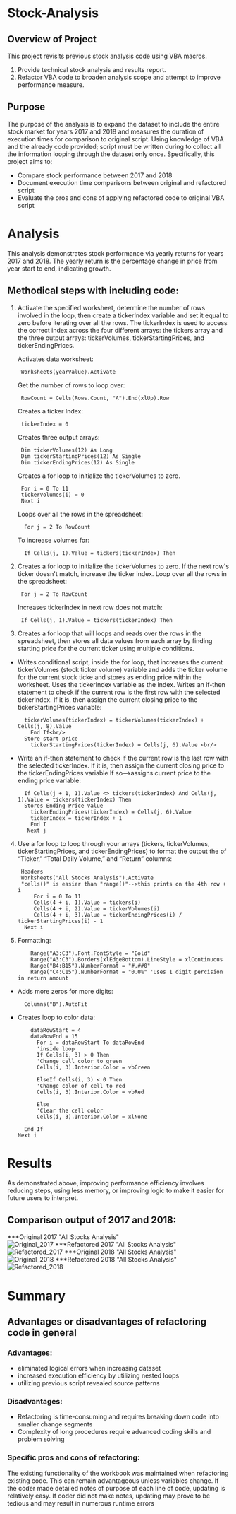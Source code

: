 # Stock-Analysis
## Overview of Project
This project revisits previous stock analysis code using VBA macros.
1. Provide technical stock analysis and results report.
2. Refactor VBA code to broaden analysis scope and attempt to improve performance measure.

## Purpose
The purpose of the analysis is to expand the dataset to include the entire stock market for years 2017 and 2018 and measures the duration of execution times for comparison to original script. Using knowledge of VBA and the already code provided; script must be written during to collect all the information looping through the dataset only once. Specifically, this project aims to:
- Compare stock performance between 2017 and 2018
- Document execution time comparisons between original and refactored script
- Evaluate the pros and cons of applying refactored code to original VBA script
 
# Analysis
This analysis demonstrates stock performance via yearly returns for years 2017 and 2018. The yearly return is the percentage change in price from year start to end, indicating growth.

## Methodical steps with including code:

1. Activate the specified worksheet, determine the number of rows involved in the loop, then create a tickerIndex variable and set it equal to zero before iterating over all the rows. The tickerIndex is used to access the correct index across the four different arrays: the tickers array and the three output arrays: tickerVolumes, tickerStartingPrices, and tickerEndingPrices.<br/>

    Activates data worksheet:
    
        Worksheets(yearValue).Activate
    
    Get the number of rows to loop over:
    
        RowCount = Cells(Rows.Count, "A").End(xlUp).Row
    
    Creates a ticker Index:
    
        tickerIndex = 0

    Creates three output arrays:
        
        Dim tickerVolumes(12) As Long
        Dim tickerStartingPrices(12) As Single
        Dim tickerEndingPrices(12) As Single
        
    Creates a for loop to initialize the tickerVolumes to zero.
    
        For i = 0 To 11
        tickerVolumes(i) = 0         
        Next i
          
    Loops over all the rows in the spreadsheet:
    
         For j = 2 To RowCount
         
     To increase volumes for:
     
         If Cells(j, 1).Value = tickers(tickerIndex) Then
          
2. Creates a for loop to initialize the tickerVolumes to zero. If the next row's ticker doesn't match, increase the ticker index.
    Loop over all the rows in the spreadsheet:
       
        For j = 2 To RowCount
        
    Increases tickerIndex in next row does not match:
     
        If Cells(j, 1).Value = tickers(tickerIndex) Then


3. Creates a for loop that will loops and reads over the rows in the spreadsheet, then stores all data values from each array by finding starting price for the current ticker using multiple conditions.<br/>
- Writes conditional script, inside the for loop, that increases the current tickerVolumes (stock ticker volume) variable and adds the ticker volume for the current stock ticke and stores as ending price within the worksheet. Uses the tickerIndex variable as the index. Writes an if-then statement to check if the current row is the first row with the selected tickerIndex. If it is, then assign the current closing price to the tickerStartingPrices variable:
    
        tickerVolumes(tickerIndex) = tickerVolumes(tickerIndex) + Cells(j, 8).Value
          End If<br/>
        Store start price
          tickerStartingPrices(tickerIndex) = Cells(j, 6).Value <br/>
        
- Write an if-then statement to check if the current row is the last row with the selected tickerIndex. If it is, then assign the current closing price to the tickerEndingPrices variable
If so-->assigns current price to the ending price variable:

        If Cells(j + 1, 1).Value <> tickers(tickerIndex) And Cells(j, 1).Value = tickers(tickerIndex) Then
        Stores Ending Price Value
          tickerEndingPrices(tickerIndex) = Cells(j, 6).Value
          tickerIndex = tickerIndex + 1 
          End I         
         Next j

4. Use a for loop to loop through your arrays (tickers, tickerVolumes, tickerStartingPrices, and 
tickerEndingPrices) to format the output the of “Ticker,” “Total Daily Volume,” and “Return” columns:

        Headers
        Worksheets("All Stocks Analysis").Activate
        "cells()" is easier than "range()"-->this prints on the 4th row + i
            For i = 0 To 11
            Cells(4 + i, 1).Value = tickers(i)
            Cells(4 + i, 2).Value = tickerVolumes(i)
            Cells(4 + i, 3).Value = tickerEndingPrices(i) / tickerStartingPrices(i) - 1
         Next i
 5. Formatting:
   
            Range("A3:C3").Font.FontStyle = "Bold"
            Range("A3:C3").Borders(xlEdgeBottom).LineStyle = xlContinuous
            Range("B4:B15").NumberFormat = "#,##0"
            Range("C4:C15").NumberFormat = "0.0%" 'Uses 1 digit percision in return amount
            
- Adds more zeros for more digits:
  
        Columns("B").AutoFit

- Creates loop to color data:

          dataRowStart = 4
          dataRowEnd = 15
            For i = dataRowStart To dataRowEnd
            'inside loop
            If Cells(i, 3) > 0 Then
            'Change cell color to green
            Cells(i, 3).Interior.Color = vbGreen
            
            ElseIf Cells(i, 3) < 0 Then
            'Change color of cell to red
            Cells(i, 3).Interior.Color = vbRed
            
            Else
            'Clear the cell color
            Cells(i, 3).Interior.Color = xlNone
            
        End If
      Next i

# Results
As demonstrated above, improving performance efficiency involves reducing steps, using less memory, or improving logic to make it easier for future users to interpret.<br/>
## Comparison output of 2017 and 2018:
***Original 2017 "All Stocks Analysis" <br/> ![Original_2017](https://github.com/Quinneth/Stock-Analysis/blob/main/original_2017_all_stocks.PNG)
***Refactored 2017 "All Stocks Analysis" <br/> ![Refactored_2017](https://github.com/Quinneth/Stock-Analysis/blob/main/Refactored-2017_All_stocks_analysis.PNG)
***Original 2018 "All Stocks Analysis" <br/> ![Original_2018](https://github.com/Quinneth/Stock-Analysis/blob/main/original_2018_all_stocks.PNG)
***Refactored 2018 "All Stocks Analysis" <br/> ![Refactored_2018](https://github.com/Quinneth/Stock-Analysis/blob/main/refactored_2018_All_stocks_analysis.PNG)

# Summary
## Advantages or disadvantages of refactoring code in general
### Advantages:
- eliminated logical errors when increasing dataset
- increased execution efficiency by utilizing nested loops
- utilizing previous script revealed source patterns
### Disadvantages:
- Refactoring is time-consuming and requires breaking down code into smaller change segments
- Complexity of long procedures require advanced coding skills and problem solving
### Specific pros and cons of refactoring:
The existing functionality of the workbook was maintained when refactoring existing code. This can remain advantageous unless variables change. If the coder made detailed notes of purpose of each line of code, updating is relatively easy. If coder did not make notes, updating may prove to be tedious and may result in numerous runtime errors
